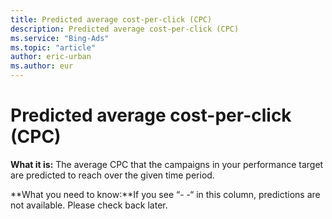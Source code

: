 ```yaml
---
title: Predicted average cost-per-click (CPC)
description: Predicted average cost-per-click (CPC)
ms.service: "Bing-Ads"
ms.topic: "article"
author: eric-urban
ms.author: eur
---
```


# Predicted average cost-per-click (CPC)

**What it is:**    The average CPC that the campaigns in your performance target are predicted to reach over the given time period.

**What you need to know:**If you see “- -“ in this column, predictions are not available. Please check back later.


